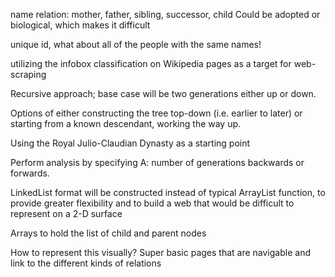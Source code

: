 name
relation: mother, father, sibling, successor, child
Could be adopted or biological, which makes it difficult

unique id, what about all of the people with the same names!

utilizing the infobox classification on Wikipedia pages as a target for web-scraping

Recursive approach; base case will be two generations either up or down.

Options of either constructing the tree top-down (i.e. earlier to later) or starting from a known descendant, working the way up.

Using the Royal Julio-Claudian Dynasty as a starting point

Perform analysis by specifying A: number of generations backwards or forwards.

LinkedList format will be constructed instead of typical ArrayList function, to provide greater flexibility and to build a web that would be difficult to represent on a 2-D surface

Arrays to hold the list of child and parent nodes

How to represent this visually? Super basic pages that are navigable and link to the different kinds of relations